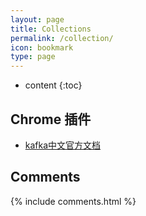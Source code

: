 ```yaml
---
layout: page
title: Collections
permalink: /collection/
icon: bookmark
type: page
---
```


* content
{:toc}

## Chrome 插件

* [kafka中文官方文档](http://kafka.apachecn.org/)

## Comments

{% include comments.html %}
